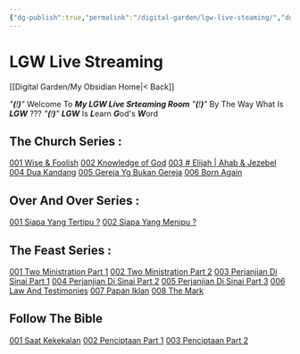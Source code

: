 ```yaml
---
{"dg-publish":true,"permalink":"/digital-garden/lgw-live-steaming/","dgPassFrontmatter":true}
---
```



# LGW Live Streaming

[[Digital Garden/My Obsidian Home\|< Back]]

*"**(**!**)**"*    Welcome To ***My LGW Live Srteaming Room*** 
*"**(**!**)**"*    By The Way What Is ***LGW*** ???
*"**(**!**)**"*    ***LGW*** Is ***L***earn ***G***od's ***W***ord

## The Church Series :
[001 Wise & Foolish](https://www.youtube.com/watch?v=-jE4La9zUEI&t=14s) 
[002 Knowledge of God](https://www.youtube.com/watch?v=_hXue_h3PCs)
[003 # Elijah | Ahab & Jezebel](https://www.youtube.com/watch?v=7bZkm4Sqj04)
[004 Dua Kandang](https://www.youtube.com/watch?v=crSTf5-bmN0&t=8s)
[005 Gereja Yg Bukan Gereja](https://www.youtube.com/watch?v=jTJxqE1GKyo&t=12s)
[006 Born Again](https://www.youtube.com/watch?v=ZoPPPJfs2sU&t=11s)

## Over And Over Series :
[001 Siapa Yang Tertipu ?](https://www.youtube.com/watch?v=oATAGnZDbp0&t=51s)
[002 Siapa Yang Menipu ?](youtube.com/watch?v=UzfZpRwVZB8&t=1134s)

## The Feast Series :
[001 Two Ministration Part 1](https://www.youtube.com/watch?v=186Kq4lS2dw)
[002 Two Ministration Part 2](https://www.youtube.com/watch?v=pNxh4cvarWI&t=3s)
[003 Perjanjian Di Sinai Part 1](https://www.youtube.com/watch?v=WN_I5bppbM8&t=280s)
[004 Perjanjian Di Sinai Part 2](https://www.youtube.com/watch?v=RsWmoaM55Ic)
[005 Perjanjian Di Sinai Part 3](https://www.youtube.com/watch?v=V49DJpha308)
[006 Law And Testimonies](https://www.youtube.com/watch?v=mxh1byCESKc)
[007 Papan Iklan](https://www.youtube.com/watch?v=fZ5RmT0DiSE&t=4s)
[008 The Mark](https://www.youtube.com/watch?v=NVyPRzdjZLM&t=8s)

## Follow The Bible
[001 Saat Kekekalan](https://www.youtube.com/watch?v=fjksjbbzk6Y&t=859s)
[002 Penciptaan Part 1](https://www.youtube.com/watch?v=kTisn13Pj1I)
[003 Penciptaan Part 2](https://www.youtube.com/watch?v=svtvrI7PGrA)

